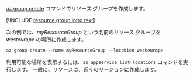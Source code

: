 [az group create](/cli/azure/group?view=azure-cli-latest#az_group_create) コマンドでリソース グループを作成します。

[!INCLUDE [resource group intro text](resource-group.md)]

次の例では、*myResourceGroup* という名前のリソース グループを *westeurope* の場所に作成します。

```azurecli-interactive
az group create --name myResourceGroup --location westeurope
```

利用可能な場所を表示するには、`az appservice list-locations` コマンドを実行します。 一般に、リソースは、近くのリージョンに作成します。
